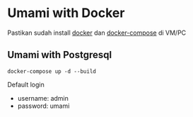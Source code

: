 # Umami with Docker

Pastikan sudah install [docker](https://docs.docker.com/engine/install/) dan [docker-compose](https://docs.docker.com/compose/install/) di VM/PC

## Umami with Postgresql

```
docker-compose up -d --build
```

Default login
- username: admin
- password: umami
 
